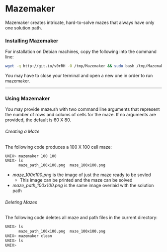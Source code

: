# Mazemaker
Mazemaker creates intricate, hard-to-solve mazes that always have only one solution path.
### Installing Mazemaker
For installation on Debian machines, copy the following into the command line:
```bash
wget -q http://git.io/v0rRH -O /tmp/Mazemaker && sudo bash /tmp/Mazemaker
```
You may have to close your terminal and open a new one in order to run mazemaker.
___
### Using Mazemaker
You may provide maze.sh with two command line arguments that represent the number of rows and colums of cells for the maze.
If no arguments are provided, the default is 60 X 80.
###### Creating a Maze
The following code produces a 100 X 100 cell maze:
```bash
UNIX> mazemaker 100 100
UNIX> ls
      maze_path_100x100.png  maze_100x100.png
```
- *maze_100x100.png* is the image of just the maze ready to be sovled
  - This image can be printed and the maze can be solved
- *maze_path_100x100.png* is the same image overlaid with the solution path

###### Deleting Mazes
The following code deletes all maze and path files in the current directory:
```bash
UNIX> ls
      maze_path_100x100.png  maze_100x100.png
UNIX> mazemaker clean
UNIX> ls
UNIX>
```
